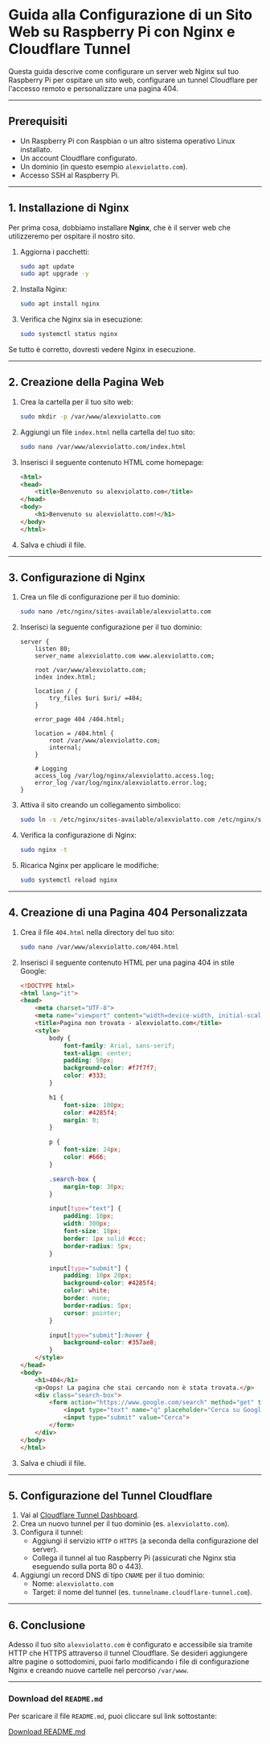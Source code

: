 # Guida alla Configurazione di un Sito Web su Raspberry Pi con Nginx e Cloudflare Tunnel

Questa guida descrive come configurare un server web Nginx sul tuo Raspberry Pi per ospitare un sito web, configurare un tunnel Cloudflare per l'accesso remoto e personalizzare una pagina 404.

---

## Prerequisiti

- Un Raspberry Pi con Raspbian o un altro sistema operativo Linux installato.
- Un account Cloudflare configurato.
- Un dominio (in questo esempio `alexviolatto.com`).
- Accesso SSH al Raspberry Pi.

---

## 1. Installazione di Nginx

Per prima cosa, dobbiamo installare **Nginx**, che è il server web che utilizzeremo per ospitare il nostro sito.

1. Aggiorna i pacchetti:
    ```bash
    sudo apt update
    sudo apt upgrade -y
    ```

2. Installa Nginx:
    ```bash
    sudo apt install nginx
    ```

3. Verifica che Nginx sia in esecuzione:
    ```bash
    sudo systemctl status nginx
    ```

Se tutto è corretto, dovresti vedere Nginx in esecuzione.

---

## 2. Creazione della Pagina Web

1. Crea la cartella per il tuo sito web:
    ```bash
    sudo mkdir -p /var/www/alexviolatto.com
    ```

2. Aggiungi un file `index.html` nella cartella del tuo sito:
    ```bash
    sudo nano /var/www/alexviolatto.com/index.html
    ```

3. Inserisci il seguente contenuto HTML come homepage:

    ```html
    <html>
    <head>
        <title>Benvenuto su alexviolatto.com</title>
    </head>
    <body>
        <h1>Benvenuto su alexviolatto.com!</h1>
    </body>
    </html>
    ```

4. Salva e chiudi il file.

---

## 3. Configurazione di Nginx

1. Crea un file di configurazione per il tuo dominio:
    ```bash
    sudo nano /etc/nginx/sites-available/alexviolatto.com
    ```

2. Inserisci la seguente configurazione per il tuo dominio:

    ```nginx
    server {
        listen 80;
        server_name alexviolatto.com www.alexviolatto.com;

        root /var/www/alexviolatto.com;
        index index.html;

        location / {
            try_files $uri $uri/ =404;
        }

        error_page 404 /404.html;

        location = /404.html {
            root /var/www/alexviolatto.com;
            internal;
        }

        # Logging
        access_log /var/log/nginx/alexviolatto.access.log;
        error_log /var/log/nginx/alexviolatto.error.log;
    }
    ```

3. Attiva il sito creando un collegamento simbolico:
    ```bash
    sudo ln -s /etc/nginx/sites-available/alexviolatto.com /etc/nginx/sites-enabled/
    ```

4. Verifica la configurazione di Nginx:
    ```bash
    sudo nginx -t
    ```

5. Ricarica Nginx per applicare le modifiche:
    ```bash
    sudo systemctl reload nginx
    ```

---

## 4. Creazione di una Pagina 404 Personalizzata

1. Crea il file `404.html` nella directory del tuo sito:
    ```bash
    sudo nano /var/www/alexviolatto.com/404.html
    ```

2. Inserisci il seguente contenuto HTML per una pagina 404 in stile Google:

    ```html
    <!DOCTYPE html>
    <html lang="it">
    <head>
        <meta charset="UTF-8">
        <meta name="viewport" content="width=device-width, initial-scale=1.0">
        <title>Pagina non trovata - alexviolatto.com</title>
        <style>
            body {
                font-family: Arial, sans-serif;
                text-align: center;
                padding: 50px;
                background-color: #f7f7f7;
                color: #333;
            }

            h1 {
                font-size: 100px;
                color: #4285f4;
                margin: 0;
            }

            p {
                font-size: 24px;
                color: #666;
            }

            .search-box {
                margin-top: 30px;
            }

            input[type="text"] {
                padding: 10px;
                width: 300px;
                font-size: 18px;
                border: 1px solid #ccc;
                border-radius: 5px;
            }

            input[type="submit"] {
                padding: 10px 20px;
                background-color: #4285f4;
                color: white;
                border: none;
                border-radius: 5px;
                cursor: pointer;
            }

            input[type="submit"]:hover {
                background-color: #357ae8;
            }
        </style>
    </head>
    <body>
        <h1>404</h1>
        <p>Oops! La pagina che stai cercando non è stata trovata.</p>
        <div class="search-box">
            <form action="https://www.google.com/search" method="get" target="_blank">
                <input type="text" name="q" placeholder="Cerca su Google" required>
                <input type="submit" value="Cerca">
            </form>
        </div>
    </body>
    </html>
    ```

3. Salva e chiudi il file.

---

## 5. Configurazione del Tunnel Cloudflare

1. Vai al [Cloudflare Tunnel Dashboard](https://dash.cloudflare.com).
2. Crea un nuovo tunnel per il tuo dominio (es. `alexviolatto.com`).
3. Configura il tunnel:
   - Aggiungi il servizio `HTTP` o `HTTPS` (a seconda della configurazione del server).
   - Collega il tunnel al tuo Raspberry Pi (assicurati che Nginx stia eseguendo sulla porta 80 o 443).
4. Aggiungi un record DNS di tipo `CNAME` per il tuo dominio:
   - Nome: `alexviolatto.com`
   - Target: il nome del tunnel (es. `tunnelname.cloudflare-tunnel.com`).

---

## 6. Conclusione

Adesso il tuo sito `alexviolatto.com` è configurato e accessibile sia tramite HTTP che HTTPS attraverso il tunnel Cloudflare. Se desideri aggiungere altre pagine o sottodomini, puoi farlo modificando i file di configurazione Nginx e creando nuove cartelle nel percorso `/var/www`.

---

### **Download del `README.md`**

Per scaricare il file `README.md`, puoi cliccare sul link sottostante:

[Download README.md](sandbox:/mnt/data/README.md)
